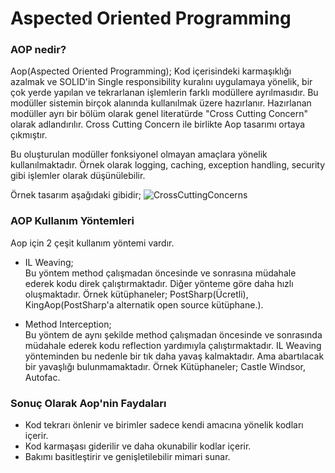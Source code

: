 # Aspected Oriented Programming

### AOP nedir?
Aop(Aspected Oriented Programming); Kod içerisindeki karmaşıklığı azalmak ve SOLID'in Single responsibility kuralını uygulamaya yönelik, bir çok yerde yapılan ve tekrarlanan işlemlerin farklı modüllere ayrılmasıdır. Bu modüller sistemin birçok alanında kullanılmak üzere hazırlanır. Hazırlanan modüller ayrı bir bölüm olarak genel literatürde "Cross Cutting Concern" olarak adlandırılır. Cross Cutting Concern ile birlikte Aop tasarımı ortaya çıkmıştır.

Bu oluşturulan modüller fonksiyonel olmayan amaçlara yönelik kullanılmaktadır. Örnek olarak logging, caching, exception handling, security gibi işlemler olarak düşünülebilir.

Örnek tasarım aşağıdaki gibidir;
![CrossCuttingConcerns](https://user-images.githubusercontent.com/16361055/79202831-d71a7c80-7e42-11ea-91e0-635a24eff0ca.jpg)


### AOP Kullanım Yöntemleri

Aop için 2 çeşit kullanım yöntemi vardır.
- IL Weaving;\
 	Bu yöntem method çalışmadan öncesinde ve sonrasına müdahale ederek kodu direk çalıştırmaktadır. Diğer yönteme göre daha hızlı oluşmaktadır. Örnek kütüphaneler; PostSharp(Ücretli), KingAop(PostSharp'a alternatik open source kütüphane.).

- Method Interception;\
	Bu yöntem de aynı şekilde method çalışmadan öncesinde ve sonrasında müdahale ederek kodu reflection yardımıyla çalıştırmaktadır. IL Weaving yönteminden bu nedenle bir tık daha yavaş kalmaktadır. Ama abartılacak bir yavaşlığı bulunmamaktadır. Örnek Kütüphaneler; Castle Windsor, Autofac.

### Sonuç Olarak Aop'nin Faydaları

- Kod tekrarı önlenir ve birimler sadece kendi amacına yönelik kodları içerir.
- Kod karmaşası giderilir ve daha okunabilir kodlar içerir.
- Bakımı basitleştirir ve genişletilebilir mimari sunar.

